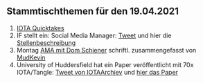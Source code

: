 ## Stammtischthemen für den 19.04.2021

1. [IOTA Quicktakes](https://www.youtube.com/watch?v=uAjreHuMa_Q)
2. IF stellt ein: Social Media Manager: [Tweet](https://twitter.com/iota/status/1381864791870992386?s=20) und hier die [Stellenbeschreibung](https://iota.bamboohr.com/jobs/view.php?id=133&source=bamboohr)
3. Montag [AMA mit Dom Schiener](https://www.youtube.com/watch?v=s3pykrpmEy8) schriftl. zusammengefasst von [MudKevin](https://twitter.com/MudKevin/status/1381742670725312515?s=20)
4. University of Huddersfield hat ein Paper veröffentlicht mit 70x IOTA/Tangle: [Tweet von IOTAArchiev](https://twitter.com/_iotaarchive/status/1381553933089394688?s=20) und [hier das Paper](https://pure.hud.ac.uk/ws/portalfiles/portal/19558445/Enabling_Distributed_Intelligence_in_the_Internet_of_Things_with_IOTA_and_Mobile_Agents.pdf)
